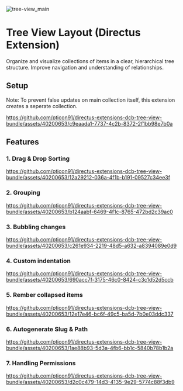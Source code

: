 ![tree-view_main](https://github.com/pticon91/directus-extensions-dcb-tree-view-bundle/assets/40200653/3469989f-5995-4608-98af-2074cd16095b)

# Tree View Layout (Directus Extension)
Organize and visualize collections of items in a clear, hierarchical tree structure. Improve navigation and understanding of relationships.

## Setup
Note: To prevent false updates on main collection itself, this extension creates a seperate collection.

https://github.com/pticon91/directus-extensions-dcb-tree-view-bundle/assets/40200653/c9eaada1-7737-4c2b-8372-2f1bb98e7b0a

## Features
### 1. Drag & Drop Sorting
https://github.com/pticon91/directus-extensions-dcb-tree-view-bundle/assets/40200653/12a29212-036a-4f1b-b191-09527c34ee3f

### 2. Grouping
https://github.com/pticon91/directus-extensions-dcb-tree-view-bundle/assets/40200653/b124aabf-6469-4f1c-8765-472bd2c39ac0

### 3. Bubbling changes
https://github.com/pticon91/directus-extensions-dcb-tree-view-bundle/assets/40200653/c261e934-2219-48d5-a632-a8394089e0d9

### 4. Custom indentation
https://github.com/pticon91/directus-extensions-dcb-tree-view-bundle/assets/40200653/690acc7f-3175-46c0-8424-c3c1d52d5ccb

### 5. Rember collapsed items
https://github.com/pticon91/directus-extensions-dcb-tree-view-bundle/assets/40200653/12e17e46-bc6f-49c5-ba5d-7b0e03ddc337

### 6. Autogenerate Slug & Path
https://github.com/pticon91/directus-extensions-dcb-tree-view-bundle/assets/40200653/1ae88b93-5d3a-4fb6-bb1c-5840b78b1b2a

### 7. Handling Permissions
https://github.com/pticon91/directus-extensions-dcb-tree-view-bundle/assets/40200653/d2c0c479-14d3-4135-9e29-5774c88f3db9
